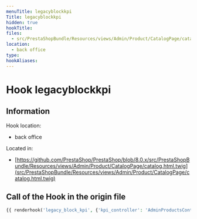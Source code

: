 ```yaml
---
menuTitle: legacyblockkpi
Title: legacyblockkpi
hidden: true
hookTitle: 
files:
  - src/PrestaShopBundle/Resources/views/Admin/Product/CatalogPage/catalog.html.twig
location:
  - back office
type: 
hookAliases:
---
```


# Hook legacyblockkpi

## Information

Hook location:
  - back office

Located in: 
  - [https://github.com/PrestaShop/PrestaShop/blob/8.0.x/src/PrestaShopBundle/Resources/views/Admin/Product/CatalogPage/catalog.html.twig](src/PrestaShopBundle/Resources/views/Admin/Product/CatalogPage/catalog.html.twig)

## Call of the Hook in the origin file

```php
{{ renderhook('legacy_block_kpi', {'kpi_controller': 'AdminProductsController'}) }}
```